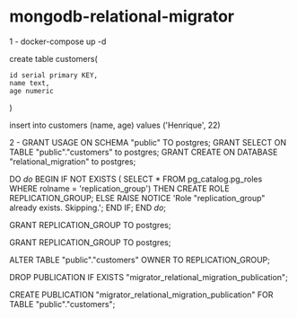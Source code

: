 # mongodb-relational-migrator

1 - docker-compose up -d

create table customers(

	id serial primary KEY,
	name text,
	age numeric
)


insert into customers (name, age) values ('Henrique', 22)

2 - GRANT USAGE ON SCHEMA "public" TO postgres;
GRANT SELECT ON TABLE "public"."customers" to postgres;
GRANT CREATE ON DATABASE "relational_migration" to postgres;

DO
    $do$
        BEGIN
            IF NOT EXISTS (
                SELECT * FROM pg_catalog.pg_roles
                    WHERE  rolname = 'replication_group') THEN
                CREATE ROLE REPLICATION_GROUP;
            ELSE
                RAISE NOTICE 'Role "replication_group" already exists. Skipping.';
            END IF;
        END
    $do$;

   GRANT REPLICATION_GROUP TO postgres;

GRANT REPLICATION_GROUP TO postgres;

ALTER TABLE "public"."customers" OWNER TO REPLICATION_GROUP;

DROP PUBLICATION IF EXISTS "migrator_relational_migration_publication";

CREATE PUBLICATION "migrator_relational_migration_publication" FOR TABLE "public"."customers";
